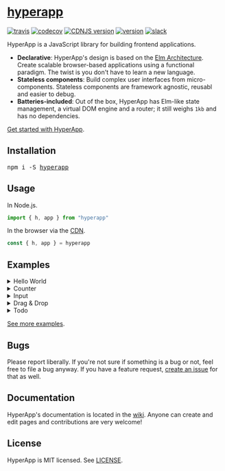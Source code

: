 # [hyperapp](https://hyperapp.gomix.me)
[![travis](https://img.shields.io/travis/hyperapp/hyperapp/master.svg)](https://travis-ci.org/hyperapp/hyperapp)
[![codecov](https://img.shields.io/codecov/c/github/hyperapp/hyperapp/master.svg)](https://codecov.io/gh/hyperapp/hyperapp)
[![CDNJS version](https://img.shields.io/cdnjs/v/hyperapp.svg)](https://cdnjs.com/libraries/hyperapp)
[![version](https://img.shields.io/npm/v/hyperapp.svg)](https://www.npmjs.org/package/hyperapp)
[![slack](https://hyperappjs.herokuapp.com/badge.svg)](https://hyperappjs.herokuapp.com)

HyperApp is a JavaScript library for building frontend applications.

[Elm Architecture]: https://guide.elm-lang.org/architecture/
[Hyperx]: https://github.com/substack/hyperx
[JSX]: https://facebook.github.io/react/docs/introducing-jsx.html
[CDN]: https://unpkg.com/hyperapp

* **Declarative**: HyperApp's design is based on the [Elm Architecture]. Create scalable browser-based applications using a functional paradigm. The twist is you don't have to learn a new language.
* **Stateless components**: Build complex user interfaces from micro-components. Stateless components are framework agnostic, reusabl and easier to debug.
* **Batteries-included**: Out of the box, HyperApp has Elm-like state management, a virtual DOM engine and a router; it still weighs `1kb` and has no dependencies.

[Get started with HyperApp](https://github.com/hyperapp/hyperapp/wiki).

## Installation

<pre>
npm i -S <a href=https://npmjs.com/package/hyperapp>hyperapp</a>
</pre>

## Usage

In Node.js.
```jsx
import { h, app } from "hyperapp"
```

In the browser via the [CDN].
```jsx
const { h, app } = hyperapp
```

## Examples

<details><summary>Hello World</summary>

```jsx
app({
    model: "Hi.",
    view: model => <h1>{model}</h1>
})
```

[View online](http://codepen.io/jbucaran/pen/Qdwpxy?editors=0010)
</details>

<details><summary>Counter</summary>

```jsx
app({
    model: 0,
    reducers: {
        add: model => model + 1,
        sub: model => model - 1
    },
    view: (model, actions) =>
        <div>
            <button onClick={actions.add}>+</button>
            <h1>{model}</h1>
            <button onClick={actions.sub} disabled={model <= 0}>-</button>
        </div>
})
```

[View online](http://codepen.io/jbucaran/pen/zNxZLP?editors=0010)
</details>

<details><summary>Input</summary>

```jsx
app({
    model: "",
    reducers: {
        text: (_, value) => value
    },
    view: (model, actions) =>
        <div>
            <h1>Hi{model ? " " + model : ""}.</h1>
            <input onInput={e => actions.text(e.target.value)} />
        </div>
})
```

[View online](http://codepen.io/jbucaran/pen/qRMEGX?editors=0010)
</details>

<details><summary>Drag & Drop</summary>

```jsx
const model = {
    dragging: false,
    position: {
        x: 0, y: 0, offsetX: 0, offsetY: 0
    }
}

const view = (model, actions) =>
    <div
        onMouseDown={e => actions.drag({
            position: {
                x: e.pageX, y: e.pageY, offsetX: e.offsetX, offsetY: e.offsetY
            }
        })}
        style={{
            position: "absolute",
            left: model.position.x - model.position.offsetX + "px",
            top: model.position.y - model.position.offsetY + "px",
            backgroundColor: model.dragging ? "gold" : "deepskyblue"
        }}
    >DRAG ME
    </div>

const reducers = {
    drop: model => ({ dragging: false }),
    drag: (model, { position }) => ({ dragging: true, position }),
    move: (model, { x, y }) => model.dragging
        ? ({ position: { ...model.position, x, y } })
        : model
}

const subscriptions = [
    (_, actions) => addEventListener("mouseup", actions.drop),
    (_, actions) => addEventListener("mousemove", e =>
        actions.move({ x: e.pageX, y: e.pageY }))
]

app({ model, view, reducers, subscriptions })
```

[View online](http://codepen.io/jbucaran/pen/apzYvo?editors=0010)
</details>

<details><summary>Todo</summary>

```jsx
const FilterInfo = { All: 0, Todo: 1, Done: 2 }

app({
    model: {
        todos: [],
        filter: FilterInfo.All,
        input: "",
        placeholder: "Add new todo!"
    },
    view: (model, actions) =>
        <div>
            <h1>Todo</h1>
            <p>
                Show: {Object.keys(FilterInfo)
                    .filter(key => FilterInfo[key] !== model.filter)
                    .map(key =>
                        <span><a data-no-routing href="#" onClick={_ => actions.filter({
                            value: FilterInfo[key]
                        })}>{key}</a> </span>
                    )}
            </p>

            <p><ul>
                {model.todos
                    .filter(t =>
                        model.filter === FilterInfo.Done
                            ? t.done :
                            model.filter === FilterInfo.Todo
                                ? !t.done :
                                model.filter === FilterInfo.All)
                    .map(t =>
                        <li style={{
                            color: t.done ? "gray" : "black",
                            textDecoration: t.done ? "line-through" : "none"
                        }}
                            onClick={e => actions.toggle({
                                value: t.done,
                                id: t.id
                            })}>{t.value}
                        </li>)}
            </ul></p>

            <p>
                <input
                    type="text"
                    onKeyUp={e => e.keyCode === 13 ? actions.add() : ""}
                    onInput={e => actions.input({ value: e.target.value })}
                    value={model.input}
                    placeholder={model.placeholder}
                />{" "}
                <button onClick={actions.add}>add</button>
            </p>
        </div>,
    reducers: {
        add: model => ({
            input: "",
            todos: model.todos.concat({
                done: false,
                value: model.input,
                id: model.todos.length + 1
            })
        }),
        toggle: (model, { id, value }) => ({
            todos: model.todos.map(t =>
                id === t.id
                    ? Object.assign({}, t, { done: !value })
                    : t)
        }),
        input: (model, { value }) => ({ input: value }),
        filter: (model, { value }) => ({ filter: value })
    }
})
```

[View online](http://codepen.io/jbucaran/pen/zNxRLy?editors=0010)
</details>

[See more examples](https://hyperapp.gomix.me).

## Bugs

Please report liberally. If you're not sure if something is a bug or not, feel free to file a bug anyway. If you have a feature request, [create an issue](https://github.com/hyperapp/hyperapp/issues) for that as well.

## Documentation

HyperApp's documentation is located in the [wiki](https://github.com/hyperapp/hyperapp/wiki). Anyone can create and edit pages and contributions are very welcome!

## License

HyperApp is MIT licensed. See [LICENSE](LICENSE).
